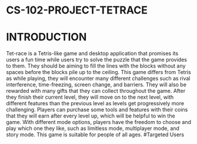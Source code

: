 # CS-102-PROJECT-TETRACE
# INTRODUCTION
Tet-race is a Tetris-like game and desktop application that promises its users a fun time while users try to solve the puzzle that the game provides to them. They should be aiming to fill the lines with the blocks without any spaces before the blocks pile up to the ceiling. This game differs from Tetris as while playing, they will encounter many different challenges such as rival interference, time-freezing, screen change, and barriers. They will also be rewarded with many gifts that they can collect throughout the game. After they finish their current level, they will move on to the next level, with different features than the previous level as levels get progressively more challenging. Players can purchase some tools and features with their coins that they will earn after every level up, which will be helpful to win the game. With different mode options, players have the freedom to choose and play which one they like, such as limitless mode, multiplayer mode, and story mode. This game is suitable for people of all ages. 
#Targeted Users
